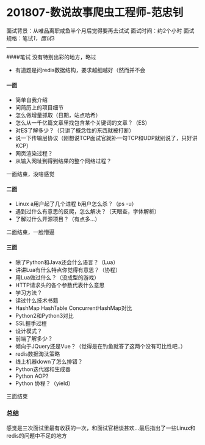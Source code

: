 201807-数说故事爬虫工程师-范忠钊
===
面试背景：从唯品离职咸鱼半个月后觉得要再去试试
面试时间：约2个小时
面试规格：笔试*1，面试*3

---
####笔试
没有特别出彩的地方，略过
- 有道题是问redis数据结构，要求越细越好（然而并不会
#### 一面
- 简单自我介绍
- 问简历上的项目细节
- 怎么做增量抓取（日期，站点哈希）
- 怎么从一千亿篇文章里找包含某个关键词的文章？（ES）
- 对ES了解多少？（只讲了概念性的东西就被打断）
- 说一下传输层协议（刚想说TCP面试官就补一句TCP和UDP就别说了，只好讲KCP）
- 网页渲染过程？
- 从输入网址到得到结果的整个网络过程？

一面结束，没啥感觉

#### 二面
- Linux a用户起了几个进程 b用户怎么杀？（ps -u）
- 遇到过什么有意思的反爬，怎么解决？（天眼查，字体解析）
- 了解过什么开源项目？（有点多...）

二面结束，一脸懵逼

#### 三面
- 除了Python和Java还会什么语言？（Lua）
- 讲讲Lua有什么特点你觉得有意思？（协程）
- 用Lua做过什么？（没成型的游戏）
- HTTP请求头的各个参数代表什么意思
- 学习方法？
- 读过什么技术书籍
- HashMap HashTable ConcurrentHashMap对比
- Python2和Python3对比
- SSL握手过程
- 设计模式？
- 前端了解多少？
- 倾向于JQuery还是Vue？（觉得是在钓鱼就答了这两个没有可比性吧..）
- redis数据淘汰策略
- 线上机器down了怎么排错？
- Python迭代器和生成器
- Python AOP?
- Python 协程？（yield）

三面结束


### 总结
感觉是三次面试里最有收获的一次，和面试官相谈甚欢...最后指出了一些Linux和redis的问题中不足的地方





